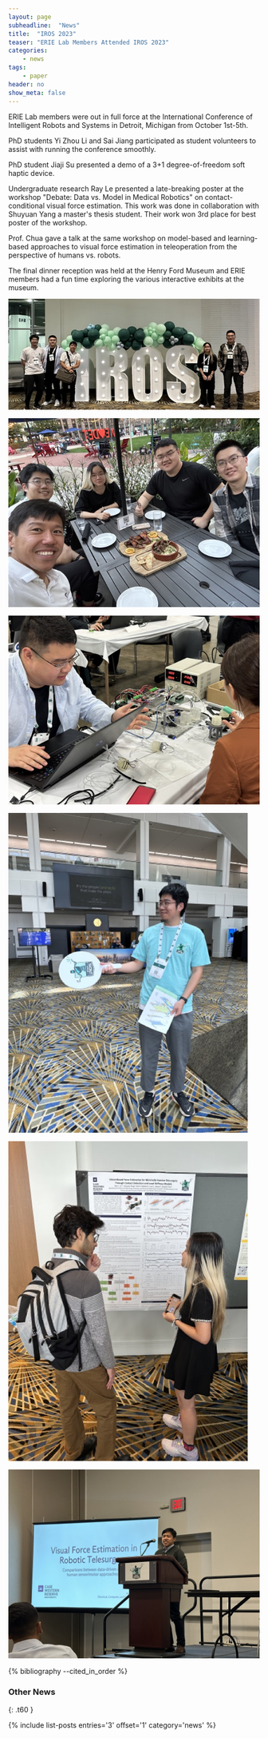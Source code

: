 ```yaml
---
layout: page
subheadline:  "News"
title:  "IROS 2023"
teaser: "ERIE Lab Members Attended IROS 2023"
categories:
    - news
tags:
    - paper
header: no
show_meta: false
---
```



ERIE Lab members were out in full force at the International Conference of Intelligent Robots and Systems in Detroit, Michigan from October 1st-5th.

PhD students Yi Zhou Li and Sai Jiang participated as student volunteers to assist with running the conference smoothly.

PhD student Jiaji Su presented a demo of a 3+1 degree-of-freedom soft haptic device.

Undergraduate research Ray Le presented a late-breaking poster at the workshop "Debate: Data vs. Model in Medical Robotics" on contact-conditional visual force estimation. This work was done in collaboration with Shuyuan Yang a master's thesis student. Their work won 3rd place for best poster of the workshop.

Prof. Chua gave a talk at the same workshop on model-based and learning-based approaches to visual force estimation in teleoperation from the perspective of humans vs. robots.

The final dinner reception was held at the Henry Ford Museum and ERIE members had a fun time exploring the various interactive exhibits at the museum.

![ERIE Lab Members at IROS 2023](/images/IROS23/group.jpeg)

![ERIE Lab Members at Dinner](/images/IROS23/group2.jpeg)

![Jiaji Su](/images/IROS23/JJS.jpeg)

![Sai Jiang](/images/IROS23/SJ.jpeg)

![Ray Le presenting her poster](/images/IROS23/RL2.jpeg)

![Prof. Chua presenting ERIE Lab research](/images/IROS23/ZC-talk.png)

{% bibliography --cited_in_order %}

### Other News
{: .t60 }

{% include list-posts entries='3' offset='1' category='news' %}